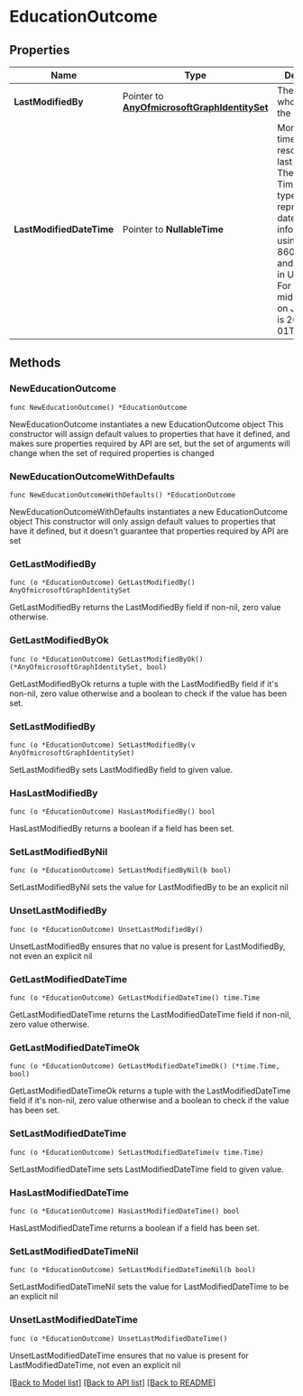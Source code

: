 # EducationOutcome

## Properties

Name | Type | Description | Notes
------------ | ------------- | ------------- | -------------
**LastModifiedBy** | Pointer to [**AnyOfmicrosoftGraphIdentitySet**](anyOf&lt;microsoft.graph.identitySet&gt;.md) | The individual who updated the resource. | [optional] 
**LastModifiedDateTime** | Pointer to **NullableTime** | Moment in time when the resource was last modified.  The Timestamp type represents date and time information using ISO 8601 format and is always in UTC time. For example, midnight UTC on Jan 1, 2021 is 2021-01-01T00:00:00Z. | [optional] 

## Methods

### NewEducationOutcome

`func NewEducationOutcome() *EducationOutcome`

NewEducationOutcome instantiates a new EducationOutcome object
This constructor will assign default values to properties that have it defined,
and makes sure properties required by API are set, but the set of arguments
will change when the set of required properties is changed

### NewEducationOutcomeWithDefaults

`func NewEducationOutcomeWithDefaults() *EducationOutcome`

NewEducationOutcomeWithDefaults instantiates a new EducationOutcome object
This constructor will only assign default values to properties that have it defined,
but it doesn't guarantee that properties required by API are set

### GetLastModifiedBy

`func (o *EducationOutcome) GetLastModifiedBy() AnyOfmicrosoftGraphIdentitySet`

GetLastModifiedBy returns the LastModifiedBy field if non-nil, zero value otherwise.

### GetLastModifiedByOk

`func (o *EducationOutcome) GetLastModifiedByOk() (*AnyOfmicrosoftGraphIdentitySet, bool)`

GetLastModifiedByOk returns a tuple with the LastModifiedBy field if it's non-nil, zero value otherwise
and a boolean to check if the value has been set.

### SetLastModifiedBy

`func (o *EducationOutcome) SetLastModifiedBy(v AnyOfmicrosoftGraphIdentitySet)`

SetLastModifiedBy sets LastModifiedBy field to given value.

### HasLastModifiedBy

`func (o *EducationOutcome) HasLastModifiedBy() bool`

HasLastModifiedBy returns a boolean if a field has been set.

### SetLastModifiedByNil

`func (o *EducationOutcome) SetLastModifiedByNil(b bool)`

 SetLastModifiedByNil sets the value for LastModifiedBy to be an explicit nil

### UnsetLastModifiedBy
`func (o *EducationOutcome) UnsetLastModifiedBy()`

UnsetLastModifiedBy ensures that no value is present for LastModifiedBy, not even an explicit nil
### GetLastModifiedDateTime

`func (o *EducationOutcome) GetLastModifiedDateTime() time.Time`

GetLastModifiedDateTime returns the LastModifiedDateTime field if non-nil, zero value otherwise.

### GetLastModifiedDateTimeOk

`func (o *EducationOutcome) GetLastModifiedDateTimeOk() (*time.Time, bool)`

GetLastModifiedDateTimeOk returns a tuple with the LastModifiedDateTime field if it's non-nil, zero value otherwise
and a boolean to check if the value has been set.

### SetLastModifiedDateTime

`func (o *EducationOutcome) SetLastModifiedDateTime(v time.Time)`

SetLastModifiedDateTime sets LastModifiedDateTime field to given value.

### HasLastModifiedDateTime

`func (o *EducationOutcome) HasLastModifiedDateTime() bool`

HasLastModifiedDateTime returns a boolean if a field has been set.

### SetLastModifiedDateTimeNil

`func (o *EducationOutcome) SetLastModifiedDateTimeNil(b bool)`

 SetLastModifiedDateTimeNil sets the value for LastModifiedDateTime to be an explicit nil

### UnsetLastModifiedDateTime
`func (o *EducationOutcome) UnsetLastModifiedDateTime()`

UnsetLastModifiedDateTime ensures that no value is present for LastModifiedDateTime, not even an explicit nil

[[Back to Model list]](../README.md#documentation-for-models) [[Back to API list]](../README.md#documentation-for-api-endpoints) [[Back to README]](../README.md)


